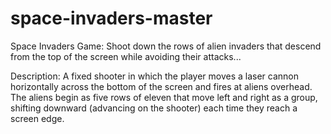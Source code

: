 # space-invaders-master
Space Invaders Game: Shoot down the rows of alien invaders that descend from the top of the screen while avoiding their attacks...


Description: A fixed shooter in which the player moves a laser cannon horizontally across the bottom of the screen and fires at aliens overhead. The aliens begin as five rows of eleven that move left and right as a group, shifting downward (advancing on the shooter) each time they reach a screen edge.

